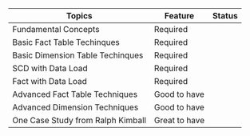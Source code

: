 |Topics|Feature|Status|
|-----|-----|----|
|Fundamental Concepts|Required||
|Basic Fact Table Techinques|Required||
|Basic Dimension Table Techinques|Required||
|SCD with Data Load|Required||
|Fact with Data Load|Required||
|Advanced Fact Table Techniques|Good to have||
|Advanced Dimension Techniques|Good to have||
|One Case Study from Ralph Kimball|Great to have||
